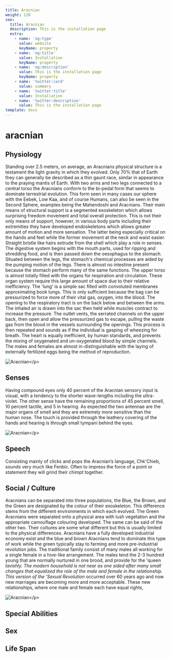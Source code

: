 ```yaml
---
title: Aracnian
weight: 120
seo:
  title: Aracnian
  description: This is the installation page
  extra:
    - name: 'og:type'
      value: website
      keyName: property
    - name: 'og:title'
      value: Installation
      keyName: property
    - name: 'og:description'
      value: This is the installation page
      keyName: property
    - name: 'twitter:card'
      value: summary
    - name: 'twitter:title'
      value: Installation
    - name: 'twitter:description'
      value: This is the installation page
template: docs
---
```


# aracnian

## Physiology

Standing over 2.5 meters, on average, an Aracnians physical structure is a testament the light gravity in which they evolved. Only 70% that of Earth they can generally be described as a thin gaunt race, similar in appearance to the praying mantis of Earth. With two arms and two legs connected to a central torso the Aracnians conform to the bi-pedal form that seems to dominate terrestrial evolution. This form seen in many cases our sphere with the Eebek, Low Kaa, and of course Humans, can also be seen in the Second Sphere, examples being the Mahendoshi and Aracnians. Their main means of structural support is a segmented exoskeleton which allows surprising freedom movement and total overall protection. This is not their only means of support, however, in various body parts including their extremities they have developed endoskeletons which allows greater amount of motion and more sensation. The latter being especially critical on the hands and feet while the former movement at the neck and waist easier. Straight bristle like hairs extrude from the shell which play a role in senses. The digestive system begins with the mouth parts, used for ripping and shredding food, and is then passed down the oesophagus to the stomach. Situated between the legs, the stomach's chemical processes are aided by the pumping motion of the legs. There is almost no intestine present because the stomach perform many of the same functions. The upper torso is almost totally filled with the organs for respiration and circulation. These organ system require this large amount of space due to their relative inefficiency. The 'lung' is a simple sac filled with convoluted membranes approximating book lungs. This is only sufficient because the bag can be pressurized to force more of their vital gas, oxygen, into the blood. The opening to the respiratory tract is on the back below and between the arms. The inhaled air is drawn into the sac then held while muscles contract to increase the pressure. The outlet vents, the serrated channels on the upper back, then open and allow the pressurized gas to escape, pulling the waste gas from the blood in the vessels surrounding the openings. This process is then repeated and sounds as if the individual is gasping of wheezing for breath. The heart is equally inefficient, by human standards, and prevents the mixing of oxygenated and un-oxygenated blood by simple channels. The males and females are almost in-distinguishable with the laying of externally fertilized eggs being the method of reproduction.

![Aracnian](https://github.com/donnay/interesting-octopus/tree/9cfbd1403693cdcd0669bf5c24326f97bc82bc59/images/Aracnian_grey.jpg)&lt;/p&gt;

## Senses

Having compound eyes only 40 percent of the Aracnian sensory input is visual, with a tendency to the shorter wave-lengths including the ultra-violet. The other sense have the remaining proportions of 45 percent smell, 10 percent tactile, and 5 in hearing. As expected the two antennae are the major organs of smell and they are extremely more sensitive than the human nose. The touch is provided through the leathery covering of the hands and hearing is through small tympani behind the eyes.

![Aracnian](https://github.com/donnay/interesting-octopus/tree/9cfbd1403693cdcd0669bf5c24326f97bc82bc59/images/Aracnian_bw.jpg)&lt;/p&gt;

## Speech

Consisting mainly of clicks and pops the Aracnian’s language, Chk'Chieb, sounds very much like Fenbic. Often to impress the force of a point or statement they will grind their chimpt together.

## Social / Culture

Aracnians can be separated into three populations, the Blue, the Brown, and the Green are designated by the colour of their exoskeleton. This difference stems from the different environments in which each evolved. The Green Aracnians were separated onto a physical area with lush vegetation and the appropriate camouflage colouring developed. The same can be said of the other two. Their cultures are some what different but this is usually limited to the physical differences. Aracnians have a fully developed industrial economy exist and the blue and brown Aracnians tend to dominate this type of work while the green typically stay to farming and more pre-industrial revolution jobs. The traditional family consist of many males all working for a single female in a hive-like arrangement. The males tend the 2-3 hundred young that are normally nurtured in one brood, and provide for the 'queen _lavishly. The modern household is not near as one sided after many small changes that equalized the role of the male and female in the relationship. This version of the 'Sexual Revolution_ occurred over 60 years ago and now new marriages are becoming more and more acceptable. These new relationships, where one male and female each have equal rights,

![Aracnian](https://github.com/donnay/interesting-octopus/tree/9cfbd1403693cdcd0669bf5c24326f97bc82bc59/images/AracnianAnatomical.jpg)&lt;/p&gt;

## Special Abilities

## Sex

## Life Span

